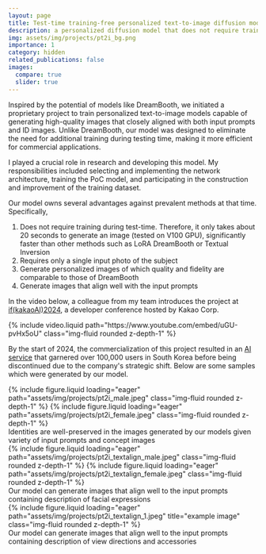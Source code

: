 ```yaml
---
layout: page
title: Test-time training-free personalized text-to-image diffusion model
description: a personalized diffusion model that does not require training/finetuning during test-time
img: assets/img/projects/pt2i_bg.png
importance: 1
category: hidden
related_publications: false
images:
  compare: true
  slider: true
---
```


Inspired by the potential of models like DreamBooth, we initiated a proprietary project to train personalized text-to-image models capable of generating high-quality images that closely aligned with both input prompts and ID images. Unlike DreamBooth, our model was designed to eliminate the need for additional training during testing time, making it more efficient for commercial applications.

I played a crucial role in research and developing this model. My responsibilities included selecting and implementing the network architecture, training the PoC model, and participating in the construction and improvement of the training dataset.

Our model owns several advantages against prevalent methods at that time. Specifically,

1. Does not require training during test-time. Therefore, it only takes about 20 seconds to generate an image (tested on V100 GPU), significantly faster than other methods such as LoRA DreamBooth or Textual Inversion
2. Requires only a single input photo of the subject
3. Generate personalized images of which quality and fidelity are comparable to those of DreamBooth
4. Generate images that align well with the input prompts

In the video below, a colleague from my team introduces the project at [if(kakaoAI)2024](https://if.kakao.com/), a developer conference hosted by Kakao Corp.

<div class="row">
    <div class="mx-auto mt-3 mt-md-0">
        {% include video.liquid path="https://www.youtube.com/embed/uGU-pvHx5oU" class="img-fluid rounded z-depth-1" %}
    </div>
</div>

By the start of 2024, the commercialization of this project resulted in an [AI service](https://pf.kakao.com/_GGxjhG) that garnered over 100,000 users in South Korea before being discontinued due to the company's strategic shift. Below are some samples which were generated by our model.

<div class="row">
    <!-- <div class="col-sm mt-3 mt-md-0"></div> -->
    <div class="mx-auto col-sm mt-3 mt-md-0">
        <swiper-container keyboard="true" navigation="true" pagination="true" pagination-clickable="true" pagination-dynamic-bullets="true" rewind="true">
        <swiper-slide>{% include figure.liquid loading="eager" path="assets/img/projects/pt2i_male.jpeg" class="img-fluid rounded z-depth-1" %}</swiper-slide>
        <swiper-slide>{% include figure.liquid loading="eager" path="assets/img/projects/pt2i_female.jpeg" class="img-fluid rounded z-depth-1" %}</swiper-slide>
        </swiper-container>
    </div>
    <!-- <div class="col-sm mt-3 mt-md-0"></div> -->
</div>
<div class="caption">
    Identities are well-preserved in the images generated by our models given variety of input prompts and concept images
</div>

<div class="row">
    <!-- <div class="col-sm mt-3 mt-md-0"></div> -->
    <div class="mx-auto col-sm mt-3 mt-md-0">
        <swiper-container keyboard="true" navigation="true" pagination="true" pagination-clickable="true" pagination-dynamic-bullets="true" rewind="true">
        <swiper-slide>{% include figure.liquid loading="eager" path="assets/img/projects/pt2i_textalign_male.jpeg" class="img-fluid rounded z-depth-1" %}</swiper-slide>
        <swiper-slide>{% include figure.liquid loading="eager" path="assets/img/projects/pt2i_textalign_female.jpeg" class="img-fluid rounded z-depth-1" %}</swiper-slide>
        </swiper-container>
    </div>
    <!-- <div class="col-sm mt-3 mt-md-0"></div> -->
</div>
<div class="caption">
    Our model can generate images that align well to the input prompts containing description of facial expressions 
</div>

<div class="row">
    <!-- <div class="col-sm mt-3 mt-md-0"></div> -->
    <div class="mx-auto col-sm mt-3 mt-md-0">
        {% include figure.liquid loading="eager" path="assets/img/projects/pt2i_textalign_1.jpeg" title="example image" class="img-fluid rounded z-depth-1" %}
    </div>
    <!-- <div class="col-sm mt-3 mt-md-0"></div> -->
</div>
<div class="caption">
    Our model can generate images that align well to the input prompts containing description of view directions and accessories
</div>
